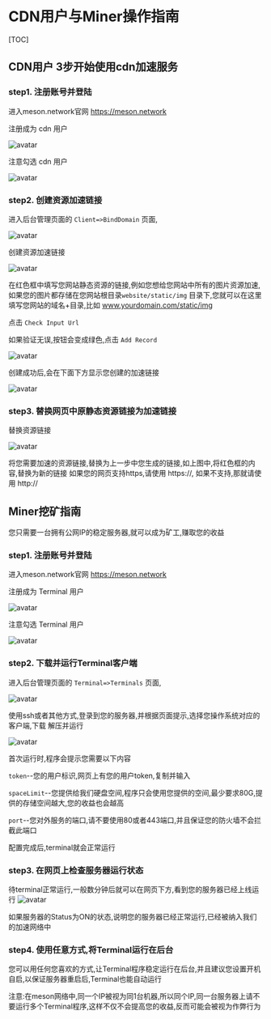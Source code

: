 # CDN用户与Miner操作指南

[TOC]

## CDN用户 3步开始使用cdn加速服务

### step1. 注册账号并登陆

进入meson.network官网  <https://meson.network>

注册成为 cdn 用户

![avatar](./img/reg1.png)

注意勾选 cdn 用户

![avatar](./img/reg2.png)

### step2. 创建资源加速链接

进入后台管理页面的 `Client=>BindDomain` 页面,

![avatar](./img/bind1.png)

创建资源加速链接

![avatar](./img/bind2.png)

在红色框中填写您网站静态资源的链接,例如您想给您网站中所有的图片资源加速,如果您的图片都存储在您网站根目录`website/static/img` 目录下,您就可以在这里填写您网站的域名+目录,比如 www.yourdomain.com/static/img

点击 `Check Input Url`

如果验证无误,按钮会变成绿色,点击 `Add Record`

![avatar](./img/bind3.png)

创建成功后,会在下面下方显示您创建的加速链接

![avatar](./img/bind4.png)

### step3. 替换网页中原静态资源链接为加速链接

替换资源链接

![avatar](./img/use1.png)

将您需要加速的资源链接,替换为上一步中您生成的链接,如上图中,将红色框的内容,替换为新的链接
如果您的网页支持https,请使用 https://, 如果不支持,那就请使用 http://


## Miner挖矿指南

您只需要一台拥有公网IP的稳定服务器,就可以成为矿工,赚取您的收益

### step1. 注册账号并登陆

进入meson.network官网  <https://meson.network>

注册成为 Terminal 用户

![avatar](./img/reg1.png)

注意勾选 Terminal 用户

![avatar](./img/reg3.png)

### step2. 下载并运行Terminal客户端

进入后台管理页面的 `Terminal=>Terminals` 页面,

![avatar](./img/terminal1.png)

使用ssh或者其他方式,登录到您的服务器,并根据页面提示,选择您操作系统对应的客户端,下载 解压并运行

![avatar](./img/terminal2.png)

首次运行时,程序会提示您需要以下内容

`token`--您的用户标识,网页上有您的用户token,复制并输入

`spaceLimit`--您提供给我们硬盘空间,程序只会使用您提供的空间,最少要求80G,提供的存储空间越大,您的收益也会越高

`port`--您对外服务的端口,请不要使用80或者443端口,并且保证您的防火墙不会拦截此端口

配置完成后,terminal就会正常运行

### step3. 在网页上检查服务器运行状态

待terminal正常运行,一般数分钟后就可以在网页下方,看到您的服务器已经上线运行
![avatar](./img/terminal3.png)

如果服务器的Status为ON的状态,说明您的服务器已经正常运行,已经被纳入我们的加速网络中

### step4. 使用任意方式,将Terminal运行在后台

您可以用任何您喜欢的方式,让Terminal程序稳定运行在后台,并且建议您设置开机自启,以保证服务器重启后,Terminal也能自动运行

注意:在meson网络中,同一个IP被视为同1台机器,所以同个IP,同一台服务器上请不要运行多个Terminal程序,这样不仅不会提高您的收益,反而可能会被视为作弊行为
